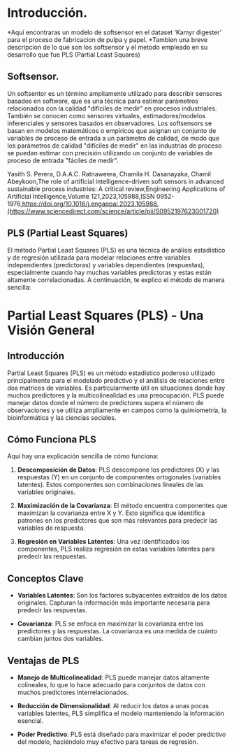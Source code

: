 # Introducción.

*Aqui encontraras un modelo de softsensor en el dataset ‘Kamyr digester’ para el proceso de fabricacion de pulpa y papel.
*Tambien una breve descripcion de lo que son los softsensor y el metodo empleado en su desarrollo que fue PLS (Partial Least Squares)

## Softsensor.

Un softsentor es un término ampliamente utilizado para describir sensores basados ​​en software, que es una técnica para estimar parámetros relacionados con la calidad "difíciles de medir" en procesos industriales. También se conocen como sensores virtuales, estimadores/modelos inferenciales y sensores basados ​​en observadores. Los softsensors se basan en modelos matemáticos o empíricos que asignan un conjunto de variables de proceso de entrada a un parámetro de calidad, de modo que los parámetros de calidad "difíciles de medir" en las industrias de proceso se puedan estimar con precisión utilizando un conjunto de variables de proceso de entrada "fáciles de medir".

Yasith S. Perera, D.A.A.C. Ratnaweera, Chamila H. Dasanayaka, Chamil Abeykoon,The role of artificial intelligence-driven soft sensors in advanced sustainable process industries: A critical review,Engineering Applications of Artificial Intelligence,Volume 121,2023,105988,ISSN 0952-1976,https://doi.org/10.1016/j.engappai.2023.105988.(https://www.sciencedirect.com/science/article/pii/S0952197623001720)

## PLS (Partial Least Squares)

El método Partial Least Squares (PLS) es una técnica de análisis estadístico y de regresión utilizada para modelar relaciones entre variables independientes (predictoras) y variables dependientes (respuestas), especialmente cuando hay muchas variables predictoras y estas están altamente correlacionadas. A continuación, te explico el método de manera sencilla:

# Partial Least Squares (PLS) - Una Visión General

## Introducción

Partial Least Squares (PLS) es un método estadístico poderoso utilizado principalmente para el modelado predictivo y el análisis de relaciones entre dos matrices de variables. Es particularmente útil en situaciones donde hay muchos predictores y la multicolinealidad es una preocupación. PLS puede manejar datos donde el número de predictores supera el número de observaciones y se utiliza ampliamente en campos como la quimiometría, la bioinformática y las ciencias sociales.

## Cómo Funciona PLS

Aquí hay una explicación sencilla de cómo funciona:

1. **Descomposición de Datos**: PLS descompone los predictores (X) y las respuestas (Y) en un conjunto de componentes ortogonales (variables latentes). Estos componentes son combinaciones lineales de las variables originales.

2. **Maximización de la Covarianza**: El método encuentra componentes que maximizan la covarianza entre X y Y. Esto significa que identifica patrones en los predictores que son más relevantes para predecir las variables de respuesta.

3. **Regresión en Variables Latentes**: Una vez identificados los componentes, PLS realiza regresión en estas variables latentes para predecir las respuestas.

## Conceptos Clave

- **Variables Latentes**: Son los factores subyacentes extraídos de los datos originales. Capturan la información más importante necesaria para predecir las respuestas.

- **Covarianza**: PLS se enfoca en maximizar la covarianza entre los predictores y las respuestas. La covarianza es una medida de cuánto cambian juntos dos variables.

## Ventajas de PLS

- **Manejo de Multicolinealidad**: PLS puede manejar datos altamente colineales, lo que lo hace adecuado para conjuntos de datos con muchos predictores interrelacionados.

- **Reducción de Dimensionalidad**: Al reducir los datos a unas pocas variables latentes, PLS simplifica el modelo manteniendo la información esencial.

- **Poder Predictivo**: PLS está diseñado para maximizar el poder predictivo del modelo, haciéndolo muy efectivo para tareas de regresión.



